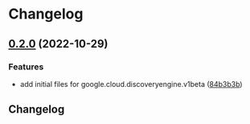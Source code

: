 # Changelog

## [0.2.0](https://github.com/googleapis/google-cloud-python/compare/google-cloud-discoveryengine-v0.1.0...google-cloud-discoveryengine-v0.2.0) (2022-10-29)


### Features

* add initial files for google.cloud.discoveryengine.v1beta ([84b3b3b](https://github.com/googleapis/google-cloud-python/commit/84b3b3b126dab3e5cbab316350ccc1ca457e8742))

## Changelog
